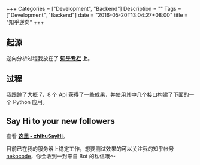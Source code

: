 +++
Categories = ["Development", "Backend"]
Description = ""
Tags = ["Development", "Backend"]
date = "2016-05-20T13:04:27+08:00"
title = "知乎逆向"
+++

## 起源

逆向分析过程我放在了 **[知乎专栏](https://zhuanlan.zhihu.com/p/20892735) 上**。

## 过程

我跟踪了大概 7，8 个 Api 获得了一些成果，并使用其中几个接口构建了下面的一个 Python 应用。

## Say Hi to your new followers

查看 **[这里 - zhihuSayHi](https://github.com/nekocode/zhihuSayHi)**。

目前已在我的服务器上稳定工作，想要测试效果的可以关注我的知乎帐号 [nekocode](https://www.zhihu.com/people/nekocode)，你会收到一封来自 Bot 的私信哦～

